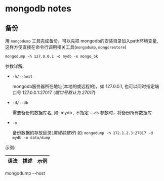 mongodb notes
==============

备份
--------
用 `mongodump` 工具完成备份，可以先把 mongodb的安装目录加入path环境变量, 这样方便直接在命令行调用相关工具(`mongodump`, `mongorestore`)


`mongodump -h 127.0.0.1 -d mydb -o mongo_bk`

参数详解:
+ `-h/--host`  

    mongodb服务器所在地址(本地的或远程的)，如 127.0.0.1, 也可以同时指定端口号 127.0.0.1:27017 (*端口号默认为 27017*)

+ `-d/--db`

    需要备份的数据库名, 如: mydb , 不指定 `--db` 参数时，将备份所有数据库

+ `-o`

    备份数据的存放目录(*需提前建好*) 如:  `mongodump -h 172.1.2.3:27017 -d mydb -o data/dump`

示例:

语法 | 描述 | 示例
-----|------|------
mongodump --host <host> 